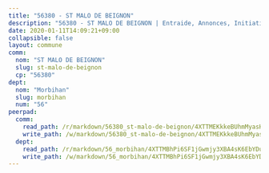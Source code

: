 ```yaml
---
title: "56380 - ST MALO DE BEIGNON"
description: "56380 - ST MALO DE BEIGNON | Entraide, Annonces, Initiatives"
date: 2020-01-11T14:09:21+09:00
collapsible: false
layout: commune
comm:
  nom: "ST MALO DE BEIGNON"
  slug: st-malo-de-beignon
  cp: "56380"
dept:
  nom: "Morbihan"
  slug: morbihan
  num: "56"
peerpad:
  comm:
    read_path: /r/markdown/56380_st-malo-de-beignon/4XTTMEKkkeBUhmMyasHN3ymgJW1We16LiPMZRoxdhgKJRSbn3
    write_path: /w/markdown/56380_st-malo-de-beignon/4XTTMEKkkeBUhmMyasHN3ymgJW1We16LiPMZRoxdhgKJRSbn3-K3TgU2dJ8p9aHY5nXcr1rdvxkJeMddn9KPr1dzB74oYvBXUJVYyf8MZSCMz2S1qyJi1TdZYAxBZA54kgKymXhrUMBKuP1oHKsXAYK1kSM1xtEfWciMLRWVoyK8aJEiwEZZe6BRWK
  dept:
    read_path: /r/markdown/56_morbihan/4XTTMBhPi6SF1jGwmjy3XBA4sK6EbYDun44EYwF3irZ7aBa5U
    write_path: /w/markdown/56_morbihan/4XTTMBhPi6SF1jGwmjy3XBA4sK6EbYDun44EYwF3irZ7aBa5U-K3TgV3HyhWtqSpmJ2GGLPRtHigVTcxkFRVLMX5R66UyRAN55PNUQgmTNwaDuJmWps9EVWQzncDySYbA7Pg7qEdRXsayrZysPHK4HeKM3FG1U8vQvyUvaDoFo4L4Z8coFC71q4zES
---
```


